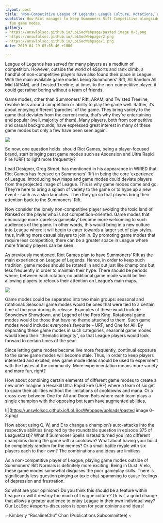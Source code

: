 ```yaml
---
layout: post
title: 'Non-Competitive League of Legends: League Culture, Rotations, and Experimentation'
subtitle: How Riot manages to keep Summoners Rift Competitive alongside introducing
  fun game modes.
gallery:
- https://unswlolsoc.github.io/LoLSocWebpage/pasted image 0-3.png
- https://unswlolsoc.github.io/LoLSocWebpage/2.png
- https://unswlolsoc.github.io/LoLSocWebpage/1.png
date: 2019-04-29 05:08:46 +1000

---
```

League of Legends has served for many players as a medium of competition. However, outside the world of eSports and rank climb, a handful of non-competitive players have also found their place in League. With the main available game modes being Summoners’ Rift, All Random All Mid (ARAM), and Twisted Treeline; at times to the non-competitive player, it could get rather boring without a team of friends.

Game modes, other than Summoners’ Rift, ARAM, and Twisted Treeline, revolve less around competition or ability to play the game well. Rather, it’s about enjoying different ‘parodies’ of the game. They bring variety to the game that deviates from the current meta, that’s why they’re entertaining and popular (well, majority of them). Many players, both from competitive and casual backgrounds, have expressed great interest in many of these game modes but only a few have been seen again.

![](https://unswlolsoc.github.io/LoLSocWebpage/uploads/1.png)

So now, one question holds: should Riot Games, being a player-focused brand, start bringing past game modes such as Ascension and Ultra Rapid Fire (URF) to light more frequently?

Lead Designer, Greg Street, has mentioned in his appearance in WIRED that Riot Games has focused on Summoners’ Rift in being the core ‘experience’ of League. Introducing new maps and game modes could deviate players from the projected image of League. This is why game modes come and go. They’re here to bring a splash of variety to the game or to hype up a new event - such as a skin launches. Then they go so that players bring their attention back to the Summoners’ Rift.

Now consider the lonely non-competitive player avoiding the toxic land of Ranked or the player who is not competition-oriented. Game modes that encourage more ‘careless gameplay’ become more welcoming to such audiences of the game. In other words, this would bring in a new culture into League where it will begin to cater towards a larger set of play styles, thus, inviting more casual players to join in. By promoting game modes that require less competition, there can be a greater space in League where more friendly players can be seen.

As previously mentioned, Riot Games plan to have Summoners’ Rift as the main experience on League of Legends. Hence, in order to keep such tradition, game modes should be rotated in and out just like champions but less frequently in order to maintain their hype. There should be periods where, between each rotation, no additional game mode would be live allowing players to refocus their attention on League’s main maps. 

![](https://unswlolsoc.github.io/LoLSocWebpage/uploads/2.png)

Game modes could be separated into two main groups: seasonal and rotational. Seasonal game modes would be ones that were tied to a certain time of the year during its release. Examples of these would include Snowdown Showdown, and Legend of the Poro King. Rotational game modes would be those that have no theme attached to them. Such game modes would include: everyone’s favourite - URF, and One for All. By separating these game modes in such categories, seasonal game modes would keep their “thematic integrity”, so that League players would look forward to certain times of the year.

Since letting game modes become live more frequently, continual exposure to the same game modes will become stale. Thus, in order to keep players interested and excited, new game mode ideas should be used to experiment with the tastes of the community. More experimentation means more variety and more fun, right?

How about combining certain elements of different game modes to create a new one? Imagine a Hexakill Ultra Rapid Fire (URF) where a team of six get to spam their abilities without the limitations of cooldowns and mana. Or a cross-over between One for All and Doom Bots where each team plays a single champion with the opposing bot team have augmented abilities.

![](https://unswlolsoc.github.io/LoLSocWebpage/uploads/pasted image 0-3.png)

How about using Q, W, and E to change a champion’s auto-attacks into the respective abilities (inspired by the roundtable question in episode 375 of LeagueCast)? What if Summoner Spells instead turned you into different champions during the game with a cooldown? What about having your build be completely random for the memes? Or a small battle royale with six players each to their own? The combinations and ideas are limitless.

As a non-competitive player of League, playing game modes outside of Summoners’ Rift Normals is definitely more exciting. Being in Dust IV elo, these game modes somewhat disguises the poor gameplay skills. There is significantly less question pinging or toxic chat-spamming to cause feelings of depression and frustration.

So what are your opinions? Do you think this should be a feature within League or will it destroy too much of League culture? Or is it a good change that allows a greater audience to enjoy League in their own individual way? Our LoLSoc #esports-discussion is open for your opinions and ideas!

\~ Kimberly “RosalineChu” Chan (Publications Subcommittee) \~
